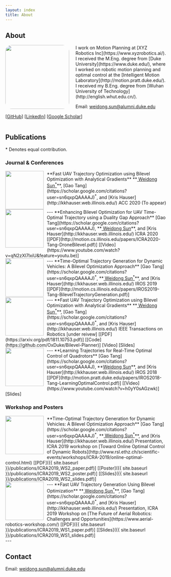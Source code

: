 ```yaml
---
layout: index
title: About
---
```


## About

<img align="left" src="{{ site.baseurl }}/images/me.jpeg" style="float:left;height:200px;width:200px;border-radius: 10%;margin-right: 20px">
I work on Motion Planning at [XYZ Robotics Inc](https://www.xyzrobotics.ai/). I received the M.Eng. degree from [Duke University](https://www.duke.edu/), where I worked on robotic motion planning and optimal control at the [Intelligent Motion Laboratory](http://motion.pratt.duke.edu/). 
I received my B.Eng. degree from [Wuhan University of Technology](http://english.whut.edu.cn/).

Email: [weidong.sun@alumni.duke.edu](mailto:weidong.sun@alumni.duke.edu)

[[GitHub](https://github.com/oxduke)]
[[LinkedIn](https://www.linkedin.com/in/weidong-sun-953264129/)]
[[Google Scholar](https://scholar.google.com/citations?user=yYTIc8UAAAAJ&hl=en)]

<div style="clear:both;"></div>

## Publications 

\* Denotes equal contribution.

### Journal & Conferences

<img align="left" src="{{ site.baseurl }}/images/tro.png" style="float:left;height:120px;width:120px;margin-right: 10px">
 **Fast UAV Trajectory Optimization using Bilevel Optimization with Analytical Gradients**  
 **<u> Weidong Sun<sup>*</sup></u>**, [Gao Tang](https://scholar.google.com/citations?user=sn6qxpQAAAAJ)<sup>*</sup>, and [Kris Hauser](http://kkhauser.web.illinois.edu/)  
 ACC 2020 (To appear)  
<!--  [[PDF](https://arxiv.org/pdf/1811.10753.pdf)]
 [[Code](https://github.com/OxDuke/Bilevel-Planner)]
 [Video]
 [Slides] -->
<div style="clear:both;"></div>
---

<img align="left" src="{{ site.baseurl }}/images/icra20.png" style="float:left;height:120px;width:120px;margin-right: 10px">
 **Enhancing Bilevel Optimization for UAV Time-Optimal Trajectory using a Duality Gap Approach**  
 [Gao Tang](https://scholar.google.com/citations?user=sn6qxpQAAAAJ), **<u> Weidong Sun</u>**, and [Kris Hauser](http://kkhauser.web.illinois.edu/)  
 ICRA 2020  
 [[PDF](http://motion.cs.illinois.edu/papers/ICRA2020-Tang-DroneBilevel.pdf)]
 [[Video](https://www.youtube.com/watch?v=qN2zXl7lxiU&feature=youtu.be)]
 <!-- [Code] [Slides] -->
<div style="clear:both;"></div>
---

<img align="left" src="{{ site.baseurl }}/images/iros19.png" style="float:left;height:120px;width:120px;margin-right: 10px">
 **Time-Optimal Trajectory Generation for Dynamic Vehicles: A Bilevel Optimization Approach**  
 [Gao Tang](https://scholar.google.com/citations?user=sn6qxpQAAAAJ)<sup>*</sup>, **<u> Weidong Sun<sup>*</sup></u>**, and [Kris Hauser](http://kkhauser.web.illinois.edu/)  
 IROS 2019  
 [[PDF](http://motion.cs.illinois.edu/papers/IROS2019-Tang-BilevelTrajectoryGeneration.pdf)]
<div style="clear:both;"></div>
---

<img align="left" src="{{ site.baseurl }}/images/tro.png" style="float:left;height:120px;width:120px;margin-right: 10px">
 **Fast UAV Trajectory Optimization using Bilevel Optimization with Analytical Gradients**  
 **<u> Weidong Sun<sup>*</sup></u>**, [Gao Tang](https://scholar.google.com/citations?user=sn6qxpQAAAAJ)<sup>*</sup>, and [Kris Hauser](http://kkhauser.web.illinois.edu/)  
 IEEE Transactions on Robotics [under reivew]  
 [[PDF](https://arxiv.org/pdf/1811.10753.pdf)]
 [[Code](https://github.com/OxDuke/Bilevel-Planner)]
 [Video]
 [Slides]
<div style="clear:both;"></div>
---

<img align="left" src="{{ site.baseurl }}/images/iros18.png" style="float:left;height:120px;width:120px;margin-right: 10px">
 **Learning Trajectories for Real-Time Optimal Control of Quadrotors**  
 [Gao Tang](https://scholar.google.com/citations?user=sn6qxpQAAAAJ), **<u>Weidong Sun</u>**, and [Kris Hauser](http://kkhauser.web.illinois.edu/)  
 IROS 2018  
 [[PDF](http://motion.pratt.duke.edu/papers/IROS2018-Tang-LearningOptimalControl.pdf)]
 [[Video](https://www.youtube.com/watch?v=h0yY0sAGzwk)]
 [Slides]


<div style="clear:both;"></div>

### Workshop and Posters
<img align="left" src="{{ site.baseurl }}/images/iros19.png" style="float:left;height:120px;width:120px;margin-right:10px;margin-bottom:10px">
 **Time-Optimal Trajectory Generation for Dynamic Vehicles: A Bilevel Optimization Approach**  
 [Gao Tang](https://scholar.google.com/citations?user=sn6qxpQAAAAJ)<sup>*</sup>, **<u> Weidong Sun<sup>*</sup></u>**, and [Kris Hauser](http://kkhauser.web.illinois.edu/)  
 Presentation, ICRA 2019 workshop on  
 [Toward Online Optimal Control of Dynamic Robots](http://www.rsl.ethz.ch/scientific-events/workshops/ICRA-2019/online-optimal-control.html)  
 [[PDF]({{ site.baseurl }}/publications/ICRA2019_WS2_paper.pdf)]
 [[Poster]({{ site.baseurl }}/publications/ICRA2019_WS2_poster.pdf)]
 [[Slides]({{ site.baseurl }}/publications/ICRA2019_WS2_slides.pdf)]
 <!--[[Powerpoint]]({{ site.baseurl }}/publications/2019_ICRA_WS2_slides.pptx)-->
<div style="clear:both;"></div>
---

<img align="left" src="{{ site.baseurl }}/images/icra19-ws1.png" style="float:left;height:120px;width:120px;margin-right: 10px">
 **Fast UAV Trajectory Generation Using Bilevel Optimization**  
 **<u> Weidong Sun<sup>*</sup></u>**, [Gao Tang](https://scholar.google.com/citations?user=sn6qxpQAAAAJ)<sup>*</sup>, and [Kris Hauser](http://kkhauser.web.illinois.edu/)  
 Presentation, ICRA 2019 Workshop on  
 [The Future of Aerial Robotics: Challenges and Opportunities](https://www.aerial-robotics-workshop.com/)  
 [[PDF]({{ site.baseurl }}/publications/ICRA2019_WS1_paper.pdf)]
 [[Slides]({{ site.baseurl }}/publications/ICRA2019_WS1_slides.pdf)]
 <!--[[Powerpoint]]({{ site.baseurl }}/publications/2019_ICRA_WS1_slides.pptx)-->
<div style="clear:both;"></div>
---


## Contact

Email: [weidong.sun@alumni.duke.edu](mailto:weidong.sun@alumni.duke.edu)
